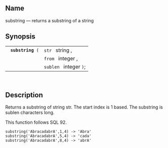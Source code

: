 <div id="fn_substring" class="refentry">

<div class="titlepage">

</div>

<div class="refnamediv">

## Name

substring — returns a substring of a string

</div>

<div class="refsynopsisdiv">

## Synopsis

<div id="fsyn_substring" class="funcsynopsis">

|                        |                        |
|------------------------|------------------------|
| ` `**`substring`**` (` | `str ` string ,        |
|                        | `from ` integer ,      |
|                        | `sublen ` integer `)`; |

<div class="funcprototype-spacer">

 

</div>

</div>

</div>

<div id="desc_39" class="refsect1">

## Description

Returns a substring of string str. The start index is 1 based. The
substring is sublen characters long.

This function follows SQL 92.

``` screen
substring('AbracadabrA',1,4) -> 'Abra'
substring('AbracadabrA',5,4) -> 'cada'
substring('AbracadabrA',8,4) -> 'abrA'
```

</div>

</div>
